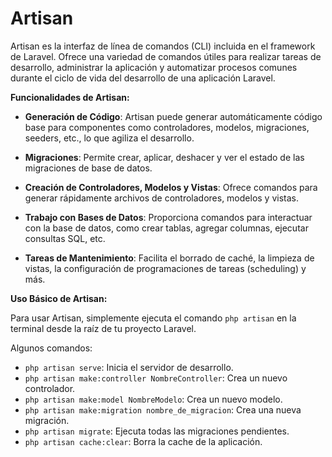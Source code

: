 # Artisan

Artisan es la interfaz de línea de comandos (CLI) incluida en el framework de Laravel. Ofrece una variedad de comandos útiles para realizar tareas de desarrollo, administrar la aplicación y automatizar procesos comunes durante el ciclo de vida del desarrollo de una aplicación Laravel.

**Funcionalidades de Artisan:**

- **Generación de Código**: Artisan puede generar automáticamente código base para componentes como controladores, modelos, migraciones, seeders, etc., lo que agiliza el desarrollo.

- **Migraciones**: Permite crear, aplicar, deshacer y ver el estado de las migraciones de base de datos.

- **Creación de Controladores, Modelos y Vistas**: Ofrece comandos para generar rápidamente archivos de controladores, modelos y vistas.

- **Trabajo con Bases de Datos**: Proporciona comandos para interactuar con la base de datos, como crear tablas, agregar columnas, ejecutar consultas SQL, etc.

- **Tareas de Mantenimiento**: Facilita el borrado de caché, la limpieza de vistas, la configuración de programaciones de tareas (scheduling) y más.

**Uso Básico de Artisan:**

Para usar Artisan, simplemente ejecuta el comando `php artisan` en la terminal desde la raíz de tu proyecto Laravel.

Algunos comandos:

- `php artisan serve`: Inicia el servidor de desarrollo.
- `php artisan make:controller NombreController`: Crea un nuevo controlador.
- `php artisan make:model NombreModelo`: Crea un nuevo modelo.
- `php artisan make:migration nombre_de_migracion`: Crea una nueva migración.
- `php artisan migrate`: Ejecuta todas las migraciones pendientes.
- `php artisan cache:clear`: Borra la cache de la aplicación.
